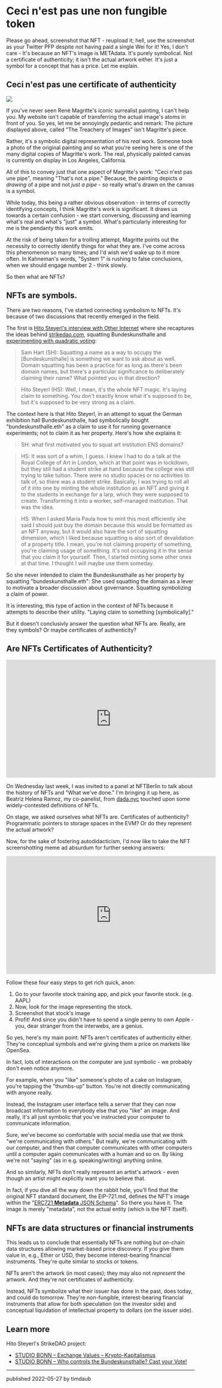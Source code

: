 # Ceci n'est pas une non fungible token

Please go ahead, screenshot that NFT - reupload it; hell, use the screenshot as
your Twitter PFP despite not having paid a single Wei for it! Yes, I don't care - It's because an NFT's image is METAdata. It's purely symbolical. Not a
certificate of authenticity; it isn't the actual artwork either. It's just a
symbol for a concept that has a price. Let me explain.

## Ceci n'est pas une certificate of authenticity

![](/assets/images/a-pipe.jpg)

If you've never seen René Magritte's iconic surrealist painting, I can't help
you. My website isn't capable of transferring the actual image's atoms in front
of you. So yes, let me be annoyingly pedantic and remark: The picture
displayed above, called "The Treachery of Images" isn't Magritte's piece.

Rather, it's a symbolic digital representation of his _real_ work. Someone took
a photo of the original painting and so what you're seeing here is one of the
many digital copies of Magritte's work. The real, physically painted canvas is
currently on display in Los Angeles, California.

All of this to convey just that one aspect of Magritte's work: "Ceci n'est pas
une pipe", meaning "That's not a pipe." Because, the painting depicts _a
drawing_ of a pipe and not _just a pipe_ - so really what's drawn on the canvas
is a symbol.

While today, this being a rather obvious observation - in terms of correctly
identifying concepts, I think Magritte's work is significant. It draws us
towards a certain confusion - we start conversing, discussing and learning
what's real and what's "just" a symbol. What's particularly interesting for me
is the pendanty this work emits.

At the risk of being taken for a trolling attempt, Magritte points out the
necessity to correctly identify things for what they are. I've come across this
phenomenon so many times; and I'd wish we'd wake up to it more often. In
Kahneman's words, "System 1" is rushing to false conclusions, when we should
engage number 2 - think slowly.

So then what are NFTs?

## NFTs are symbols.

There are two reasons, I've started connecting symbolism to NFTs. It's because
of two discussions that recently emerged in the field.

The first is [Hito Steyerl's interview with Other
Internet](https://otherinter.net/research/curating-value-exchange/) where she
recaptures the ideas behind [strikedao.com](https://strikedao.com/), squatting
Bundeskunsthalle and [experimenting with quadratic
voting](/2022/03/27/the-user-experience-problems-of-quadratic-voting/):

> Sam Hart (SH): Squatting a name as a way to occupy the
> [Bundeskunsthalle] is something we want to ask about as well. Domain
> squatting has been a practice for as long as there's been domain names, but
> there's a particular significance to deliberately claiming their name? What
> pointed you in that direction?

> Hito Steyerl (HS): Well, I mean, it's the whole NFT magic. It's laying claim
> to something. You don't exactly know what it's supposed to be, but it's
> supposed to be very strong as a claim.

The context here is that Hito Steyerl, in an attempt to squat the German
exhibition hall Bundeskunsthalle, had symbolically bought
"bundeskunsthalle.eth" as a claim to use it for running governance experiments;
not to claim it as her property. Here's how she explains it:

> SH: what first motivated you to squat art institution ENS domains?

> HS: It was sort of a whim, I guess. I knew I had to do a talk at the Royal
> College of Art in London, which at that point was in lockdown, but they still
> had a student strike at hand because the college was still trying to take
> tuition. There were no studio spaces or no activities to talk of, so there
> was a student strike. Basically, I was trying to roll all of it into one by
> minting the whole institution as an NFT and giving it to the students in
> exchange for a larp, which they were supposed to create. Transforming it into
> a worker, self-managed institution. That was the idea.

> HS: When I asked María Paula how to mint this most efficiently she said I should
> just buy the domain because this would be formatted as an NFT anyway, but it
> would also have the sort of squatting dimension, which I liked because
> squatting is also sort of devalidation of a property title. I mean, you're
> not claiming property of something, you're claiming usage of something. It's
> not occupying it in the sense that you claim it for yourself. Then, I started
> minting some other ones at that time. I thought I will maybe use them
> someday.

So she never intended to claim the Bundeskunsthalle as her property by
squatting "bundeskunsthalle.eth": She used squatting the domain as a lever to
motivate a broader discussion about governance. Squatting symbolizing a claim
of power.

It is interesting, this type of action in the context of NFTs because it attempts
to describe their utility. "Laying claim to something [symbolically]."

But it doesn't conclusivly answer the question what NFTs are. Really, are they
symbols? Or maybe certificates of authenticity?

## Are NFTs Certificates of Authenticity?

<iframe width="560" height="315" src="https://www.youtube.com/embed/b9xdl9Gr_WA" title="YouTube video player" frameborder="0" allow="accelerometer; autoplay; clipboard-write; encrypted-media; gyroscope; picture-in-picture" allowfullscreen></iframe>

On Wednesday last week, I was invited to a panel at NFTBerlin to talk about the
history of NFTs and "What we've done." I'm bringing it up here, as Beatriz
Helena Ramoz, my co-panelist, from [dada.nyc](https://dada.nyc/home) touched
upon some widely-contested definitions of NFTs.

On stage, we asked ourselves what NFTs are. Certificates of authenticity?
Programmatic pointers to storage spaces in the EVM? Or do they represent the
actual artwork?

Now, for the sake of fostering autodidacticism, I'd now like to take the NFT
screenshotting meme ad absurdum for further seeking answers:

<iframe width="560" height="315" src="https://www.youtube.com/embed/Oojg4PzNtyo" title="YouTube video player" frameborder="0" allow="accelerometer; autoplay; clipboard-write; encrypted-media; gyroscope; picture-in-picture" allowfullscreen></iframe>

Follow these four easy steps to get rich quick, anon:

1. Go to your favorite stock training app, and pick your favorite stock. (e.g.
   AAPL)
2. Now, look for the image representing the stock.
3. Screenshot that stock's image
4. Profit! And since you didn't have to spend a single penny to own Apple -
   you, dear stranger from the interwebs, are a genius.

So yes, here's my main point: NFTs aren't certificates of authenticity either.
They're conceptual symbols and we're giving them a price on markets like
OpenSea.

In fact, lots of interactions on the computer are just symbolic - we probably
don't even notice anymore.

For example, when you "like" someone's photo of a cake on Instagram, you're
tapping the "thumbs-up" button. You're not directly communicating with anyone
really.

Instead, the Instagram user interface tells a server that they can now
broadcast information to everybody else that you "like" an image. And really,
it's all just symbolic that you've instructed your computer to communicate
information.

Sure, we've become so comfortable with social media use that we think "we're
communicating with others." But really, we're communicating with our computer,
and then that computer communicates with other computers until a computer again
communicates with a human and so on. By liking we're not "saying" (as in e.g.
speaking/writing) anything online.

And so similarly, NFTs don't really represent an artist's artwork - even though
an artist might explicitly want you to believe that.

In fact, if you dive all the way down the rabbit hole, you'll find that the
original NFT standard document, the EIP-721.md, defines the NFT's image within
the "[ERC721 **Metadata** JSON
Schema](https://eips.ethereum.org/EIPS/eip-721#specification)". So there you
have it. The image is merely "metadata", not the actual entity (which is the
NFT itself).

## NFTs are data structures or financial instruments

This leads us to conclude that essentially NFTs are nothing but on-chain data
structures allowing market-based price discovery. If you give them value in,
e.g., Ether or USD, they become interest-bearing financial instruments. They're
quite similar to stocks or tokens.

NFTs aren't the artwork (in most cases); they may also not _represent_ the
artwork. And they're not certificates of authenticity.

Instead, NFTs symbolize what their issuer has done in the past, does today, and
could do tomorrow. They're non-fungible, interest-bearing financial instruments
that allow for both speculation (on the investor side) and conceptual
liquidation of intellectual property to dollars (on the issuer side).

## Learn more

Hito Steyerl's StrikeDAO project:

- [STUDIO BONN – Exchange Values –
  Krypto-Kapitalismus](https://www.youtube.com/watch?v=btQRji5fU_8)
- [STUDIO BONN – Who controls the Bundeskunsthalle? Cast your
  Vote!](https://www.youtube.com/watch?v=x3eLgH-Vm74)

---

published 2022-05-27 by timdaub
